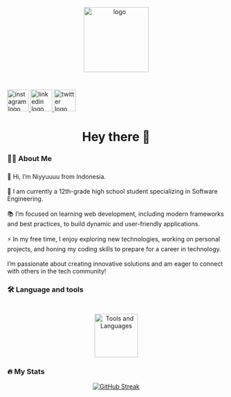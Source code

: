 <div align="center">
  <img height="150" src="https://i.postimg.cc/59wLZhmd/logo.png" alt="logo" />
</div>

###

<br clear="both">

<div align: center;">
  <a href="https://www.instagram.com/niyyuuuu/" target="_blank">
    <img src="https://raw.githubusercontent.com/maurodesouza/profile-readme-generator/master/src/assets/icons/social/instagram/default.svg" width="50" height="50" alt="instagram logo" />
  </a>
  <a href="https://www.linkedin.com/in/ghoniyyu-gama-manggala-59013b327/" target="_blank">
    <img src="https://raw.githubusercontent.com/maurodesouza/profile-readme-generator/master/src/assets/icons/social/linkedin/default.svg" width="50" height="50" alt="linkedin logo" />
  </a>
  <a href="https://x.com/Niyyuuuuu" target="_blank">
    <img src="https://raw.githubusercontent.com/maurodesouza/profile-readme-generator/master/src/assets/icons/social/twitter/default.svg" width="50" height="50" alt="twitter logo" />
  </a>
</div>

###

<h1 align="center">Hey there 👋</h1>

###

<h3 align="left">👩‍💻 About Me</h3>

###

<p align="left">
👋 Hi, I’m Niyyuuuu from Indonesia.<br><br>
🔭 I am currently a 12th-grade high school student specializing in Software Engineering.<br><br>
📚 I’m focused on learning web development, including modern frameworks and best practices, to build dynamic and user-friendly applications.<br><br>
⚡ In my free time, I enjoy exploring new technologies, working on personal projects, and honing my coding skills to prepare for a career in technology.<br><br>
I’m passionate about creating innovative solutions and am eager to connect with others in the tech community!
</p>

###

<h3 align="left">🛠 Language and tools</h3>

###

<br clear="both">

<div align="center">
  <!-- Icons Section -->
  <img src="https://skillicons.dev/icons?i=ai,ps,pr,ae,androidstudio,bash,bootstrap,c,cpp,cs,css,dotnet,figma,flutter,github,git,html,js,java,laravel,materialui,mysql,nodejs,php,py,react,sqlite,stackoverflow,tailwind,ts" height="100" alt="Tools and Languages" />
</div>

###

<h3 align="left">🔥 My Stats </h3>

<p align="center">
  <a href="https://git.io/streak-stats">
    <img src="https://ghstats.onuralpsezer.com?user=Niyyuuuu&theme=github-dark-blue&border_radius=5&date_format=M%20j%5B%2C%20Y%5D&mode=weekly&exclude_days=Mon%2CTue&card_width=500" alt="GitHub Streak">
  </a>
</p>
